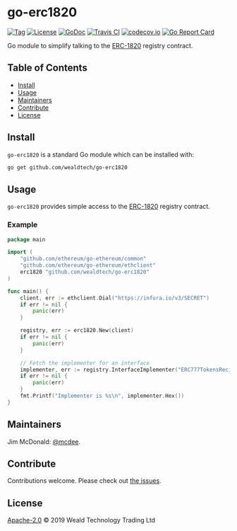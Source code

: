 # go-erc1820

[![Tag](https://img.shields.io/github/tag/wealdtech/go-erc1820.svg)](https://github.com/wealdtech/go-erc1820/releases/)
[![License](https://img.shields.io/github/license/wealdtech/go-erc1820.svg)](LICENSE)
[![GoDoc](https://godoc.org/github.com/wealdtech/go-erc1820?status.svg)](https://godoc.org/github.com/wealdtech/go-erc1820)
[![Travis CI](https://img.shields.io/travis/wealdtech/go-erc1820.svg)](https://travis-ci.org/wealdtech/go-erc1820)
[![codecov.io](https://img.shields.io/codecov/c/github/wealdtech/go-erc1820.svg)](https://codecov.io/github/wealdtech/go-erc1820)
[![Go Report Card](https://goreportcard.com/badge/github.com/wealdtech/go-erc1820)](https://goreportcard.com/report/github.com/wealdtech/go-erc1820)

Go module to simplify talking to the [ERC-1820](https://eips.ethereum.org/EIPS/eip-1820) registry contract.


## Table of Contents

- [Install](#install)
- [Usage](#usage)
- [Maintainers](#maintainers)
- [Contribute](#contribute)
- [License](#license)

## Install

`go-erc1820` is a standard Go module which can be installed with:

```sh
go get github.com/wealdtech/go-erc1820
```

## Usage

`go-erc1820` provides simple access to the [ERC-1820](https://eips.ethereum.org/EIPS/eip-1820) registry contract.

### Example

```go
package main

import (
    "github.com/ethereum/go-ethereum/common"
    "github.com/ethereum/go-ethereum/ethclient"
	erc1820 "github.com/wealdtech/go-erc1820"
)

func main() {
    client, err := ethclient.Dial("https://infura.io/v3/SECRET")
    if err != nil {
        panic(err)
    }

    registry, err := erc1820.New(client)
    if err != nil {
        panic(err)
    }

    // Fetch the implementer for an interface
    implementer, err := registry.InterfaceImplementer("ERC777TokensRecipient", common.HexToAddress("907b4EB76F423595408C49c0BbB2bb117C91c594"))
    if err != nil {
        panic(err)
    }
    fmt.Printf("Implementer is %s\n", implementer.Hex())
}
```

## Maintainers

Jim McDonald: [@mcdee](https://github.com/mcdee).

## Contribute

Contributions welcome. Please check out [the issues](https://github.com/wealdtech/go-erc1820/issues).

## License

[Apache-2.0](LICENSE) © 2019 Weald Technology Trading Ltd
